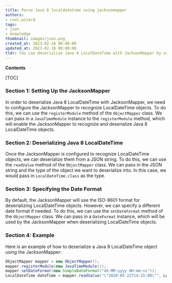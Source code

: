 ```yaml
---
title: Parse Java 8 localdatetime using jacksonmapper
authors:
- cool_wizard
tags:
- json
- knowledge
thumbnail: images/json.png
created_at: 2023-02-18 00:00:00
updated_at: 2023-02-18 00:00:00
tldr: You can deserialize Java 8 LocalDateTime with JacksonMapper by using the @JsonFormat annotation with the ISO\_LOCAL\_DATE\_TIME format.
---
```


**Contents**

[TOC]

### Section 1: Setting Up the JacksonMapper

In order to deserialize Java 8 LocalDateTime with JacksonMapper, we need to configure the JacksonMapper to recognize LocalDateTime objects. To do this, we can use the `registerModule` method of the `ObjectMapper` class. We can pass in a `JavaTimeModule` instance to the `registerModule` method, which will enable the JacksonMapper to recognize and deserialize Java 8 LocalDateTime objects.

### Section 2: Deserializing Java 8 LocalDateTime

Once the JacksonMapper is configured to recognize LocalDateTime objects, we can deserialize them from a JSON string. To do this, we can use the `readValue` method of the `ObjectMapper` class. We can pass in the JSON string and the type of the object we want to deserialize into. In this case, we would pass in `LocalDateTime.class` as the type.

### Section 3: Specifying the Date Format

By default, the JacksonMapper will use the ISO-8601 format for deserializing LocalDateTime objects. However, we can specify a different date format if needed. To do this, we can use the `setDateFormat` method of the `ObjectMapper` class. We can pass in a `DateFormat` instance, which will be used by the JacksonMapper when deserializing LocalDateTime objects.

### Section 4: Example

Here is an example of how to deserialize a Java 8 LocalDateTime object using the JacksonMapper:

```java
ObjectMapper mapper = new ObjectMapper();
mapper.registerModule(new JavaTimeModule());
mapper.setDateFormat(new SimpleDateFormat("dd-MM-yyyy HH:mm:ss"));
LocalDateTime dateTime = mapper.readValue("\"2020-05-22T14:15:00\"", LocalDateTime.class);
```
